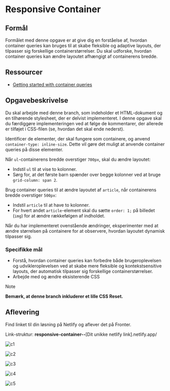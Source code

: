 # **Responsive Container**

## Formål

Formålet med denne opgave er at give dig en forståelse af, hvordan container queries kan bruges til at skabe fleksible og adaptive layouts, der tilpasser sig forskellige containerstørrelser. Du skal udforske, hvordan container queries kan ændre layoutet afhængigt af containerens bredde.

## Ressourcer

- [Getting started with container queries](https://developer.mozilla.org/en-US/blog/getting-started-with-css-container-queries/)

## Opgavebeskrivelse

Du skal arbejde med denne branch, som indeholder et HTML-dokument og en tilhørende stylesheet, der er delvist implementeret. I denne opgave skal du færdiggøre implementeringen ved at følge de kommentarer, der allerede er tilføjet i CSS-filen (se, hvordan det skal ende nederst).

Identificer de elementer, der skal fungere som containere, og anvend `container-type: inline-size`. Dette vil gøre det muligt at anvende container queries på disse elementer.

Når `ul`-containerens bredde overstiger `700px`, skal du ændre layoutet:

- Indstil `ul` til at vise to kolonner.
- Sørg for, at det første barn spænder over begge kolonner ved at bruge `grid-column: span 2`.

Brug container queries til at ændre layoutet af `article`, når containerens bredde overstiger `500px`:

- Indstil `article` til at have to kolonner.
- For hvert andet `article`-element skal du sætte `order: 1;` på billedet (`img`) for at ændre rækkefølgen af indholdet.

Når du har implementeret ovenstående ændringer, eksperimenter med at ændre størrelsen på containere for at observere, hvordan layoutet dynamisk tilpasser sig.

### Specifikke mål

- Forstå, hvordan container queries kan forbedre både brugeroplevelsen og udvikleroplevelsen ved at skabe mere fleksible og kontekstsensitive layouts, der automatisk tilpasser sig forskellige containerstørrelser.
- Arbejde med og ændre eksisterende CSS

> [!NOTE]  
> **Bemærk, at denne branch inkluderer et lille CSS Reset.**

## Aflevering

Find linket til din løsning på Netlify og aflever det på Fronter.

Link-struktur: **responsive-container--**[Dit unikke netlify link].netlify.app/

![c1](./assets/c1.png)

![c2](./assets/c2.png)

![c3](./assets/c3.png)

![c4](./assets/c4.png)

![c5](./assets/c5.png)

